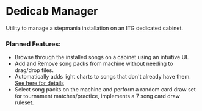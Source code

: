 # Dedicab Manager
Utility to manage a stepmania installation on an ITG dedicated cabinet.

### Planned Features:
* Browse through the installed songs on a cabinet using an intuitive UI.
* Add and Remove song packs from machine without needing to drag/drop files.
* Automatically adds light charts to songs that don't already have them. [See here for details](https://github.com/StefanoFiumara/Stepmania-Lights-Builder)
* Select song packs on the machine and perform a random card draw set for tournament matches/practice, implements a 7 song card draw ruleset.
